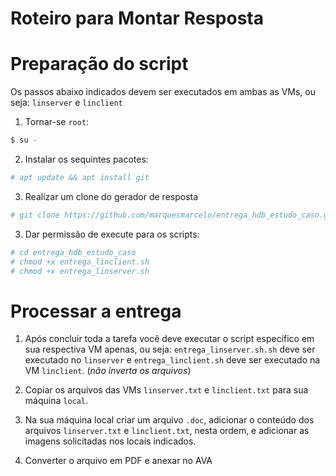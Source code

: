 # Roteiro para Montar Resposta

# Preparação do script

Os passos abaixo indicados devem ser executados em ambas as VMs, ou seja: `linserver` e `linclient`

1. Tornar-se `root`:

```bash
$ su -
```

2. Instalar os sequintes pacotes:
```bash
# apt update && apt install git
```

3. Realizar um clone do gerador de resposta
```bash
# git clone https://github.com/marquesmarcelo/entrega_hdb_estudo_caso.git
```

3. Dar permissão de execute para os scripts:
```bash
# cd entrega_hdb_estudo_caso
# chmod +x entrega_linclient.sh
# chmod +x entrega_linserver.sh
```

# Processar a entrega

1. Após concluir toda a tarefa você deve executar o script específico em sua respectiva VM apenas, ou seja: `entrega_linserver.sh.sh` deve ser executado no `linserver` e `entrega_linclient.sh` deve ser executado na VM `linclient`. (*não inverta os arquivos*)

2. Copiar os arquivos das VMs `linserver.txt` e `linclient.txt` para sua máquina `local`.

3. Na sua máquina local criar um arquivo `.doc`, adicionar o conteúdo dos arquivos `linserver.txt` e `linclient.txt`, nesta ordem, e adicionar as imagens solicitadas nos locais indicados.

4. Converter o arquivo em PDF e anexar no AVA
